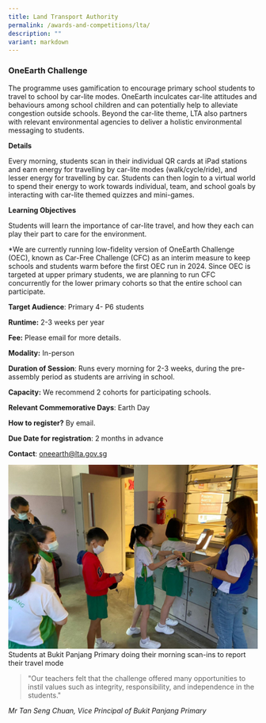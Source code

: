 ```yaml
---
title: Land Transport Authority
permalink: /awards-and-competitions/lta/
description: ""
variant: markdown
---
```

### OneEarth Challenge
The programme uses gamification to encourage primary school students to travel to school by car-lite modes. OneEarth inculcates car-lite attitudes and behaviours among school children and can potentially help to alleviate congestion outside schools. Beyond the car-lite theme, LTA also partners with relevant environmental agencies to deliver a holistic environmental messaging to students.

**Details**

Every morning, students scan in their individual QR cards at iPad stations and earn energy for travelling by car-lite modes (walk/cycle/ride), and lesser energy for travelling by car. Students can then login to a virtual world to spend their energy to work towards individual, team, and school goals by interacting with car-lite themed quizzes and mini-games.

**Learning Objectives**

Students will learn the importance of car-lite travel, and how they each can play their part to care for the environment.

*We are currently running low-fidelity version of OneEarth Challenge (OEC), known as Car-Free Challenge (CFC) as an interim measure to keep schools and students warm before the first OEC run in 2024. Since OEC is targeted at upper primary students, we are planning to run CFC concurrently for the lower primary cohorts so that the entire school can participate.

**Target Audience**: Primary 4- P6 students

**Runtime:** 2-3 weeks per year

**Fee:** Please email for more details.

**Modality:** In-person

**Duration of Session**: Runs every morning for 2-3 weeks, during the pre-assembly period as students are arriving in school.

**Capacity:** We recommend 2 cohorts for participating schools.

**Relevant Commemorative Days**: Earth Day

**How to register?** By email.

**Due Date for registration**: 2 months in advance

**Contact**: oneearth@lta.gov.sg

![](/images/bpps%20check-in.png)
Students at Bukit Panjang Primary doing their morning scan-ins to report their travel mode

> "Our teachers felt that the challenge offered many opportunities to instil values such as integrity, responsibility, and independence in the students."

*Mr Tan Seng Chuan, Vice Principal of Bukit Panjang Primary*